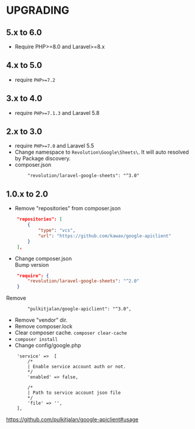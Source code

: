 # UPGRADING

## 5.x to 6.0
- Require PHP>=8.0 and Laravel>=8.x

## 4.x to 5.0
- require `PHP>=7.2`

## 3.x to 4.0
- require `PHP>=7.1.3` and Laravel 5.8

## 2.x to 3.0
- require `PHP>=7.0` and Laravel 5.5
- Change namespace to `Revolution\Google\Sheets\`. It will auto resolved by Package discovery.
- composer.json
```
        "revolution/laravel-google-sheets": "^3.0"
```

## 1.0.x to 2.0
- Remove "repositories" from composer.json
```json
    "repositories": [
        {
            "type": "vcs",
            "url": "https://github.com/kawax/google-apiclient"
        }
    ],
```
- Change composer.json  
Bump version
```json
    "require": {
        "revolution/laravel-google-sheets": "^2.0"
    }
```
Remove
```
        "pulkitjalan/google-apiclient": "^3.0",
```
- Remove "vendor" dir.
- Remove composer.lock
- Clear composer cache. `composer clear-cache`
- `composer install`
- Change config/google.php  
```
    'service' =>  [
        /*
        | Enable service account auth or not.
        */
        'enabled' => false,

        /*
        | Path to service account json file
        */
        'file' => '',
    ],
```
https://github.com/pulkitjalan/google-apiclient#usage
